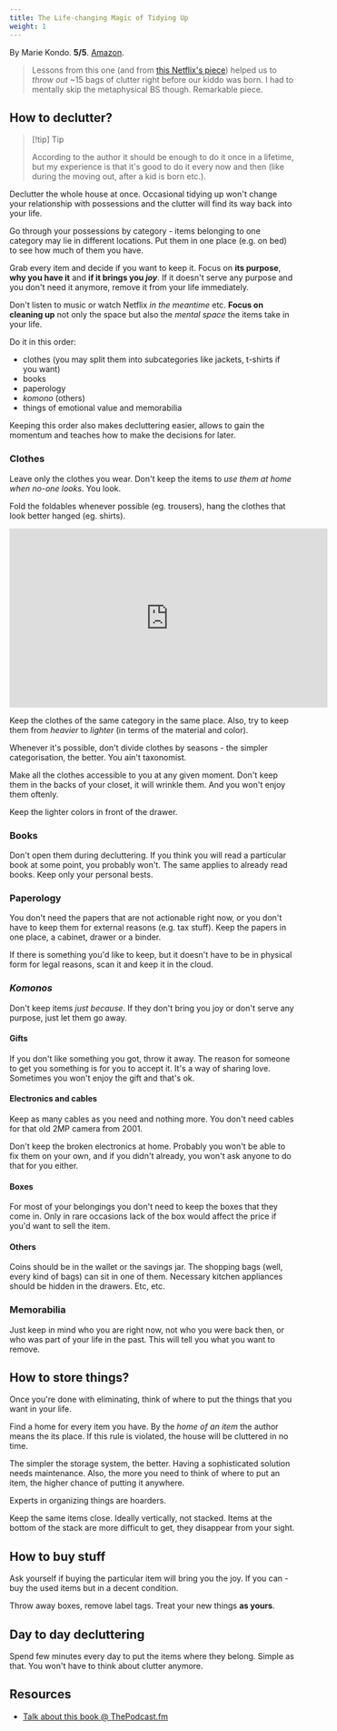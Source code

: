 ```yaml
---
title: The Life-changing Magic of Tidying Up
weight: 1
---
```

By Marie Kondo. **5/5**. [Amazon](https://www.amazon.com/Life-Changing-Magic-Tidying-Decluttering-Organizing/dp/1607747308).

> Lessons from this one (and from [this Netflix's piece](https://www.netflix.com/pl-en/title/80209379)) helped us to _throw out_ ~15 bags of clutter right before our kiddo was born. I had to mentally skip the metaphysical BS though. Remarkable piece.

## How to declutter?
> [!tip] Tip
> 
> According to the author it should be enough to do it once in a lifetime, but my experience is that it's good to do it every now and then (like during the moving out, after a kid is born etc.). 

Declutter the whole house at once. Occasional tidying up won't change your relationship with possessions and the clutter will find its way back into your life.

Go through your possessions by category - items belonging to one category may lie in different locations. Put them in one place (e.g. on bed) to see how much of them you have. 

Grab every item and decide if you want to keep it. Focus on **its purpose**, **why you have it** and __if it brings you _joy___. If it doesn't serve any purpose and you don't need it anymore, remove it from your life immediately.

Don't listen to music or watch Netflix _in the meantime_ etc. **Focus on cleaning up** not only the space but also the _mental space_ the items take in your life.

Do it in this order:
- clothes (you may split them into subcategories like jackets, t-shirts if you want) 
- books
- paperology
- _komono_ (others)
- things of emotional value and memorabilia

Keeping this order also makes decluttering easier, allows to gain the momentum and teaches how to make the decisions for later.

### Clothes
Leave only the clothes you wear. Don't keep the items to _use them at home when no-one looks_. You look.

Fold the foldables whenever possible (eg. trousers), hang the clothes that look better hanged (eg. shirts). 

<iframe width="560" height="315" src="https://www.youtube.com/embed/IjkmqbJTLBM" title="YouTube video player" frameborder="0" allow="accelerometer; autoplay; clipboard-write; encrypted-media; gyroscope; picture-in-picture" allowfullscreen></iframe>

Keep the clothes of the same category in the same place. Also, try to keep them from _heavier_ to _lighter_ (in terms of the material and color). 

Whenever it's possible, don't divide clothes by seasons - the simpler categorisation, the better. You ain't taxonomist.

Make all the clothes accessible to you at any given moment. Don't keep them in the backs of your closet, it will wrinkle them. And you won't enjoy them oftenly.

Keep the lighter colors in front of the drawer.

### Books
Don't open them during decluttering. If you think you will read a particular book at some point, you probably won't. The same applies to already read books. Keep only your personal bests. 

### Paperology
You don't need the papers that are not actionable right now, or you don't have to keep them for external reasons (e.g. tax stuff). Keep the papers in one place, a cabinet, drawer or a binder.

If there is something you'd like to keep, but it doesn't have to be in physical form for legal reasons, scan it and keep it in the cloud. 

### _Komonos_
Don't keep items _just because_. If they don't bring you joy or don't serve any purpose, just let them go away.

#### Gifts
If you don't like something you got, throw it away. The reason for someone to get you something is for you to accept it. It's a way of sharing love. Sometimes you won't enjoy the gift and that's ok. 

#### Electronics and cables
Keep as many cables as you need and nothing more. You don't need cables for that old 2MP camera from 2001.

Don't keep the broken electronics at home. Probably you won't be able to fix them on your own, and if you didn't already, you won't ask anyone to do that for you either. 

#### Boxes
For most of your belongings you don't need to keep the boxes that they come in. Only in rare occasions lack of the box would affect the price if you'd want to sell the item. 

#### Others
Coins should be in the wallet or the savings jar. The shopping bags (well, every kind of bags) can sit in one of them. Necessary kitchen appliances should be hidden in the drawers. Etc, etc. 

### Memorabilia
Just keep in mind who you are right now, not who you were back then, or who was part of your life in the past. This will tell you what you want to remove. 

## How to store things?
Once you're done with eliminating, think of where to put the things that you want in your life.

Find a home for every item you have. By the _home of an item_ the author means the its place. If this rule is violated, the house will be cluttered in no time.

The simpler the storage system, the better. Having a sophisticated solution needs maintenance. Also, the more you need to think of where to put an item, the higher chance of putting it anywhere. 

Experts in organizing things are hoarders. 

Keep the same items close. Ideally vertically, not stacked. Items at the bottom of the stack are more difficult to get, they disappear from your sight. 

## How to buy stuff
Ask yourself if buying the particular item will bring you the joy. If you can - buy the used items but in a decent condition. 

Throw away boxes, remove label tags. Treat your new things **as yours**. 

## Day to day decluttering
Spend few minutes every day to put the items where they belong. Simple as that. You won't have to think about clutter anymore. 

## Resources
- [Talk about this book @ ThePodcast.fm](http://thepodcast.fm/episodes/146)